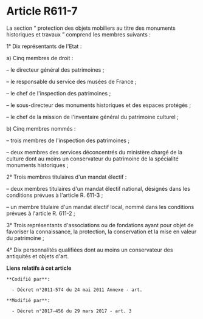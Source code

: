 # Article R611-7

La section “ protection des objets mobiliers au titre des monuments historiques et travaux ” comprend les membres suivants :

1° Dix représentants de l'Etat :

a) Cinq membres de droit :

– le directeur général des patrimoines ;

– le responsable du service des musées de France ;

– le chef de l'inspection des patrimoines ;

– le sous-directeur des monuments historiques et des espaces protégés ;

– le chef de la mission de l'inventaire général du patrimoine culturel ;

b) Cinq membres nommés :

– trois membres de l'inspection des patrimoines ;

– deux membres des services déconcentrés du ministère chargé de la culture dont au moins un conservateur du patrimoine de la
spécialité monuments historiques ;

2° Trois membres titulaires d'un mandat électif :

– deux membres titulaires d'un mandat électif national, désignés dans les conditions prévues à l'article R. 611-3 ;

– un membre titulaire d'un mandat électif local, nommé dans les conditions prévues à l'article R. 611-2 ;

3° Trois représentants d'associations ou de fondations ayant pour objet de favoriser la connaissance, la protection, la
conservation et la mise en valeur du patrimoine ;

4° Dix personnalités qualifiées dont au moins un conservateur des antiquités et objets d'art.

**Liens relatifs à cet article**

	**Codifié par**:

	  - Décret n°2011-574 du 24 mai 2011 Annexe - art.

	**Modifié par**:

	  - Décret n°2017-456 du 29 mars 2017 - art. 3
